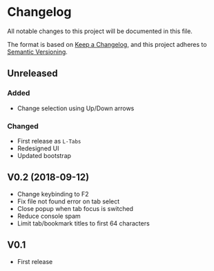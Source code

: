 # Changelog

All notable changes to this project will be documented in this file.

The format is based on [Keep a Changelog](https://keepachangelog.com/en/1.1.0/),
and this project adheres to [Semantic Versioning](https://semver.org/spec/v2.0.0.html).

## Unreleased

### Added

- Change selection using Up/Down arrows

### Changed

- First release as `L-Tabs`
- Redesigned UI
- Updated bootstrap

## V0.2 (2018-09-12)

- Change keybinding to F2
- Fix file not found error on tab select
- Close popup when tab focus is switched
- Reduce console spam
- Limit tab/bookmark titles to first 64 characters

## V0.1

- First release
